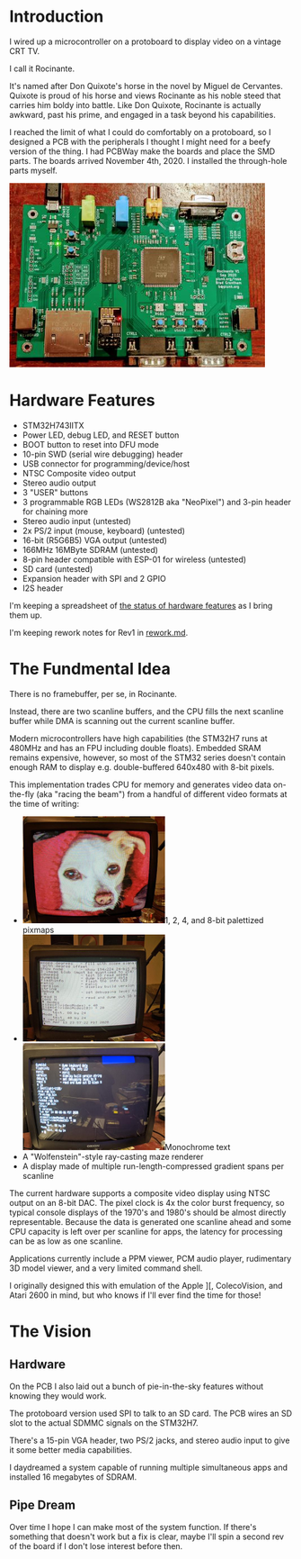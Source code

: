 # Introduction

I wired up a microcontroller on a protoboard to display video on a vintage CRT TV.

I call it Rocinante.

It's named after Don Quixote's horse in the novel by Miguel de Cervantes. Quixote is proud of his horse and views Rocinante as his noble steed that carries him boldy into battle.  Like Don Quixote, Rocinante is actually awkward, past his prime, and engaged in a task beyond his capabilities.

I reached the limit of what I could do comfortably on a protoboard, so I designed a PCB with the peripherals I thought I might need for a beefy version of the thing.  I had PCBWay make the boards and place the SMD parts.  The boards arrived November 4th, 2020.  I installed the through-hole parts myself.

![Rosa V1](RosaV1.jpg)

# Hardware Features
* STM32H743IITX
* Power LED, debug LED, and RESET button
* BOOT button to reset into DFU mode
* 10-pin SWD (serial wire debugging) header
* USB connector for programming/device/host
* NTSC Composite video output
* Stereo audio output
* 3 "USER" buttons
* 3 programmable RGB LEDs (WS2812B aka "NeoPixel") and 3-pin header for chaining more
* Stereo audio input (untested)
* 2x PS/2 input (mouse, keyboard) (untested)
* 16-bit (R5G6B5) VGA output (untested)
* 166MHz 16MByte SDRAM (untested)
* 8-pin header compatible with ESP-01 for wireless (untested)
* SD card (untested)
* Expansion header with SPI and 2 GPIO
* I2S header

I'm keeping a spreadsheet of [the status of hardware features](https://docs.google.com/spreadsheets/d/15A8a8_nsbp0DDcee_6BzvSB4MXrgqT0VfsGb4YH8E2E/edit#gid=0) as I bring them up.

I'm keeping rework notes for Rev1 in [rework.md](rework.md).

# The Fundmental Idea

There is no framebuffer, per se, in Rocinante.

Instead, there are two scanline buffers, and the CPU fills the next scanline buffer while DMA is scanning out the current scanline buffer.

Modern microcontrollers have high capabilities (the STM32H7 runs at 480MHz and has an FPU including double floats).  Embedded SRAM remains expensive, however, so most of the STM32 series doesn't contain enough RAM to display e.g. double-buffered 640x480 with 8-bit pixels.

This implementation trades CPU for memory and generates video data on-the-fly (aka "racing the beam") from a handful of different video formats at the time of writing:

* <img src="ppm_display.jpg" style="zoom:50%;" />1, 2, 4, and 8-bit palettized pixmaps
* <img src="40x24_text.jpg" style="zoom:50%;" /> <img src="80x24_text.jpg" style="zoom: 50%;" />Monochrome text
* A "Wolfenstein"-style ray-casting maze renderer
* A display made of multiple run-length-compressed gradient spans per scanline

The current hardware supports a composite video display using NTSC output on an 8-bit DAC.  The pixel clock is 4x the color burst frequency, so typical console displays of the 1970's and 1980's should be almost directly representable.  Because the data is generated one scanline ahead and some CPU capacity is left over per scanline for apps, the latency for processing can be as low as one scanline.

Applications currently include a PPM viewer, PCM audio player, rudimentary 3D model viewer, and a very limited command shell.

I originally designed this with emulation of the Apple ][, ColecoVision, and Atari 2600 in mind, but who knows if I'll ever find the time for those!

# The Vision

## Hardware

On the PCB I also laid out a bunch of pie-in-the-sky features without knowing they would work.

The protoboard version used SPI to talk to an SD card.  The PCB wires an SD slot to the actual SDMMC signals on the STM32H7.

There's a 15-pin VGA header, two PS/2 jacks, and stereo audio input to give it some better media capabilities.

I daydreamed a system capable of running multiple simultaneous apps and installed 16 megabytes of SDRAM.

## Pipe Dream

Over time I hope I can make most of the system function.  If there's something that doesn't work but a fix is clear, maybe I'll spin a second rev of the board if I don't lose interest before then.
